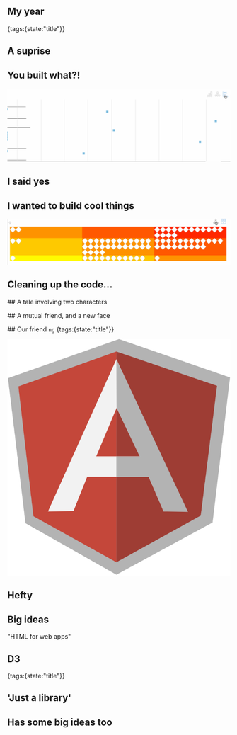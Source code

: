 ## My year
{tags:{state:"title"}}

## A suprise

## You built what?!

![transitions](img/transitions.gif)

## I said yes

## I wanted to build cool things

![transitions](img/transitions-b.gif)

## Cleaning up the code...

## A tale involving two characters

## A mutual friend, and a new face

## Our friend `ng`
{tags:{state:"title"}}

<img class='offset' src="img/ng.png" alt="angular js shield logo">

## Hefty

## Big ideas

"HTML for web apps"

## D3
{tags:{state:"title"}}

## 'Just a library'

## Has some big ideas too


